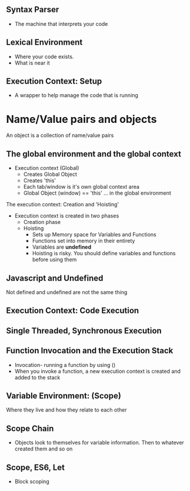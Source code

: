 ## Syntax Parser
* The machine that interprets your code

## Lexical Environment
* Where your code exists.
* What is near it

## Execution Context: Setup
* A wrapper to help manage the code that is running


# Name/Value pairs and objects
An object is a collection of name/value pairs

## The global environment and the global context
* Execution context (Global)
  * Creates Global Object
  * Creates 'this'
  * Each tab/window is it's own global context area
  * Global Object (window) == 'this' ... in the global environment


The execution context:
Creation and 'Hoisting'

* Execution context is created in two phases
  * Creation phase
  * Hoisting
    * Sets up Memory space for Variables and Functions
    * Functions set into memory in their entirety
    * Variables are **undefined**
    * Hoisting is risky. You should define variables and functions before using them

## Javascript and Undefined
Not defined and undefined are not the same thing

## Execution Context: Code Execution

## Single Threaded, Synchronous Execution

## Function Invocation and the Execution Stack
* Invocation- running a function by using ()
* When you invoke a function, a new execution context is created and added to the stack

## Variable Environment: (Scope)
Where they live and how they relate to each other

## Scope Chain
* Objects look to themselves for variable information. Then to whatever created them and so on

## Scope, ES6, Let
* Block scoping
